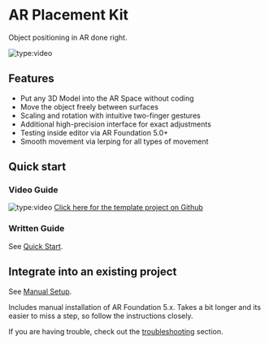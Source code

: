 # AR Placement Kit

Object positioning in AR done right.

![type:video](https://www.youtube.com/embed/P2HiouySJG8)


## Features

- Put any 3D Model into the AR Space without coding
- Move the object freely between surfaces
- Scaling and rotation with intuitive two-finger gestures
- Additional high-precision interface for exact adjustments
- Testing inside editor via AR Foundation 5.0+
- Smooth movement via lerping for all types of movement

## Quick start
### Video Guide
![type:video](https://www.youtube.com/embed/g8V4sUp5q_Q)
[Click here for the template project on Github](https://github.com/Ditached/Unity-ARFoundation-Template)

### Written Guide
See [Quick Start](./quick-start.md).

## Integrate into an existing project
See [Manual Setup](./installation.md).

Includes manual installation of AR Foundation 5.x. 
Takes a bit longer and its easier to miss a step, so follow the instructions closely.


If you are having trouble, check out the [troubleshooting](./troubleshooting.md) section.
